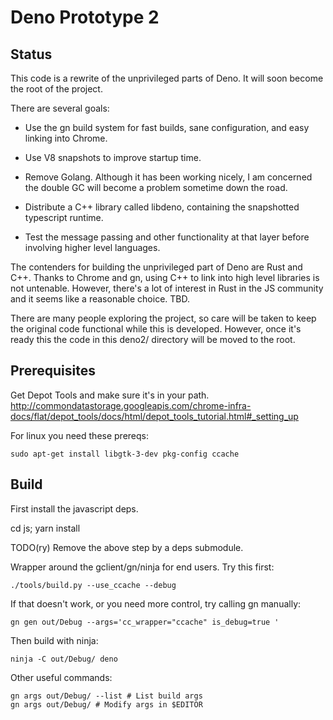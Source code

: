 # Deno Prototype 2

## Status

This code is a rewrite of the unprivileged parts of Deno. It will soon become
the root of the project.

There are several goals:

* Use the gn build system for fast builds, sane configuration, and easy
  linking into Chrome.

* Use V8 snapshots to improve startup time.

* Remove Golang. Although it has been working nicely, I am concerned the
  double GC will become a problem sometime down the road.

* Distribute a C++ library called libdeno, containing the snapshotted
  typescript runtime.

* Test the message passing and other functionality at that layer before
  involving higher level languages.

The contenders for building the unprivileged part of Deno are Rust and C++.
Thanks to Chrome and gn, using C++ to link into high level libraries is not
untenable. However, there's a lot of interest in Rust in the JS community and
it seems like a reasonable choice. TBD.

There are many people exploring the project, so care will be taken to keep the
original code functional while this is developed. However, once it's ready this
the code in this deno2/ directory will be moved to the root.


## Prerequisites

Get Depot Tools and make sure it's in your path.
http://commondatastorage.googleapis.com/chrome-infra-docs/flat/depot_tools/docs/html/depot_tools_tutorial.html#_setting_up

For linux you need these prereqs:

    sudo apt-get install libgtk-3-dev pkg-config ccache


## Build

First install the javascript deps.

   cd js; yarn install

TODO(ry) Remove the above step by a deps submodule.

Wrapper around the gclient/gn/ninja for end users. Try this first:

    ./tools/build.py --use_ccache --debug

If that doesn't work, or you need more control, try calling gn manually:

    gn gen out/Debug --args='cc_wrapper="ccache" is_debug=true '

Then build with ninja:

    ninja -C out/Debug/ deno


Other useful commands:

    gn args out/Debug/ --list # List build args
    gn args out/Debug/ # Modify args in $EDITOR
